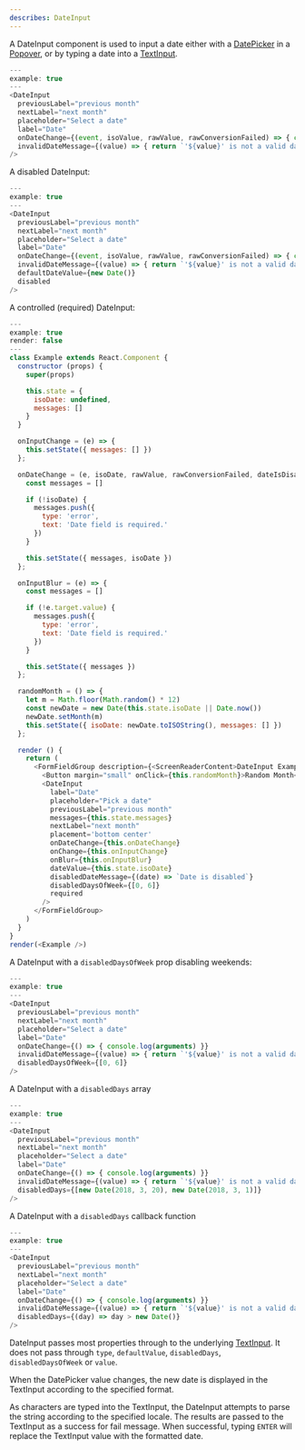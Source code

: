 ```yaml
---
describes: DateInput
---
```


A DateInput component is used to input a date either with a
[DatePicker](#DatePicker) in a [Popover](#Popover), or by typing a date into a
[TextInput](#TextInput).

```js
---
example: true
---
<DateInput
  previousLabel="previous month"
  nextLabel="next month"
  placeholder="Select a date"
  label="Date"
  onDateChange={(event, isoValue, rawValue, rawConversionFailed) => { console.log(event, isoValue, rawValue, rawConversionFailed) }}
  invalidDateMessage={(value) => { return `'${value}' is not a valid date` }}
/>
```

A disabled DateInput:

```js
---
example: true
---
<DateInput
  previousLabel="previous month"
  nextLabel="next month"
  placeholder="Select a date"
  label="Date"
  onDateChange={(event, isoValue, rawValue, rawConversionFailed) => { console.log(event, isoValue, rawValue, rawConversionFailed) }}
  invalidDateMessage={(value) => { return `'${value}' is not a valid date` }}
  defaultDateValue={new Date()}
  disabled
/>
```

A controlled (required) DateInput:

```js
---
example: true
render: false
---
class Example extends React.Component {
  constructor (props) {
    super(props)

    this.state = {
      isoDate: undefined,
      messages: []
    }
  }

  onInputChange = (e) => {
    this.setState({ messages: [] })
  };

  onDateChange = (e, isoDate, rawValue, rawConversionFailed, dateIsDisabled) => {
    const messages = []

    if (!isoDate) {
      messages.push({
        type: 'error',
        text: 'Date field is required.'
      })
    }

    this.setState({ messages, isoDate })
  };

  onInputBlur = (e) => {
    const messages = []

    if (!e.target.value) {
      messages.push({
        type: 'error',
        text: 'Date field is required.'
      })
    }

    this.setState({ messages })
  };

  randomMonth = () => {
    let m = Math.floor(Math.random() * 12)
    const newDate = new Date(this.state.isoDate || Date.now())
    newDate.setMonth(m)
    this.setState({ isoDate: newDate.toISOString(), messages: [] })
  };

  render () {
    return (
      <FormFieldGroup description={<ScreenReaderContent>DateInput Example</ScreenReaderContent>}>
        <Button margin="small" onClick={this.randomMonth}>Random Month</Button>
        <DateInput
          label="Date"
          placeholder="Pick a date"
          previousLabel="previous month"
          messages={this.state.messages}
          nextLabel="next month"
          placement='bottom center'
          onDateChange={this.onDateChange}
          onChange={this.onInputChange}
          onBlur={this.onInputBlur}
          dateValue={this.state.isoDate}
          disabledDateMessage={(date) => `Date is disabled`}
          disabledDaysOfWeek={[0, 6]}
          required
        />
      </FormFieldGroup>
    )
  }
}
render(<Example />)
```

A DateInput with a `disabledDaysOfWeek` prop disabling weekends:

```js
---
example: true
---
<DateInput
  previousLabel="previous month"
  nextLabel="next month"
  placeholder="Select a date"
  label="Date"
  onDateChange={() => { console.log(arguments) }}
  invalidDateMessage={(value) => { return `'${value}' is not a valid date` }}
  disabledDaysOfWeek={[0, 6]}
/>
```

A DateInput with a `disabledDays` array

```js
---
example: true
---
<DateInput
  previousLabel="previous month"
  nextLabel="next month"
  placeholder="Select a date"
  label="Date"
  onDateChange={() => { console.log(arguments) }}
  invalidDateMessage={(value) => { return `'${value}' is not a valid date` }}
  disabledDays={[new Date(2018, 3, 20), new Date(2018, 3, 1)]}
/>
```


A DateInput with a `disabledDays` callback function

```js
---
example: true
---
<DateInput
  previousLabel="previous month"
  nextLabel="next month"
  placeholder="Select a date"
  label="Date"
  onDateChange={() => { console.log(arguments) }}
  invalidDateMessage={(value) => { return `'${value}' is not a valid date` }}
  disabledDays={(day) => day > new Date()}
/>
```

DateInput passes most properties through to the underlying [TextInput](#TextInput).
It does not pass through `type`, `defaultValue`, `disabledDays`, `disabledDaysOfWeek`
or `value`.

When the DatePicker value changes, the new date is displayed in the TextInput
according to the specified format.

As characters are typed into the TextInput, the DateInput attempts to parse
the string according to the specified locale. The results are passed to the
TextInput as a success for fail message. When successful, typing `ENTER` will replace
the TextInput value with the formatted date.
